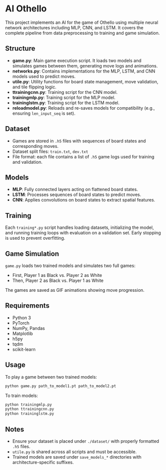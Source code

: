 
# AI Othello

This project implements an AI for the game of Othello using multiple neural network architectures including MLP, CNN, and LSTM. It covers the complete pipeline from data preprocessing to training and game simulation.

## Structure

- **game.py**: Main game execution script. It loads two models and simulates games between them, generating move logs and animations.
- **networks.py**: Contains implementations for the MLP, LSTM, and CNN models used to predict moves.
- **utile.py**: Utility functions for board state management, move validation, and tile flipping logic.
- **ttrainingcnn.py**: Training script for the CNN model.
- **trainingmlp.py**: Training script for the MLP model.
- **traininglstm.py**: Training script for the LSTM model.
- **reloadmodel.py**: Reloads and re-saves models for compatibility (e.g., ensuring `len_input_seq` is set).

## Dataset

- Games are stored in `.h5` files with sequences of board states and corresponding moves.
- Dataset split files: `train.txt`, `dev.txt`
- File format: each file contains a list of `.h5` game logs used for training and validation.

## Models

- **MLP**: Fully connected layers acting on flattened board states.
- **LSTM**: Processes sequences of board states to predict moves.
- **CNN**: Applies convolutions on board states to extract spatial features.

## Training

Each `training*.py` script handles loading datasets, initializing the model, and running training loops with evaluation on a validation set. Early stopping is used to prevent overfitting.

## Game Simulation

`game.py` loads two trained models and simulates two full games:
- First, Player 1 as Black vs. Player 2 as White
- Then, Player 2 as Black vs. Player 1 as White

The games are saved as GIF animations showing move progression.

## Requirements

- Python 3
- PyTorch
- NumPy, Pandas
- Matplotlib
- h5py
- tqdm
- scikit-learn

## Usage

To play a game between two trained models:

```bash
python game.py path_to_model1.pt path_to_model2.pt
```

To train models:

```bash
python trainingmlp.py
python ttrainingcnn.py
python traininglstm.py
```

## Notes

- Ensure your dataset is placed under `./dataset/` with properly formatted `.h5` files.
- `utile.py` is shared across all scripts and must be accessible.
- Trained models are saved under `save_models_*` directories with architecture-specific suffixes.
